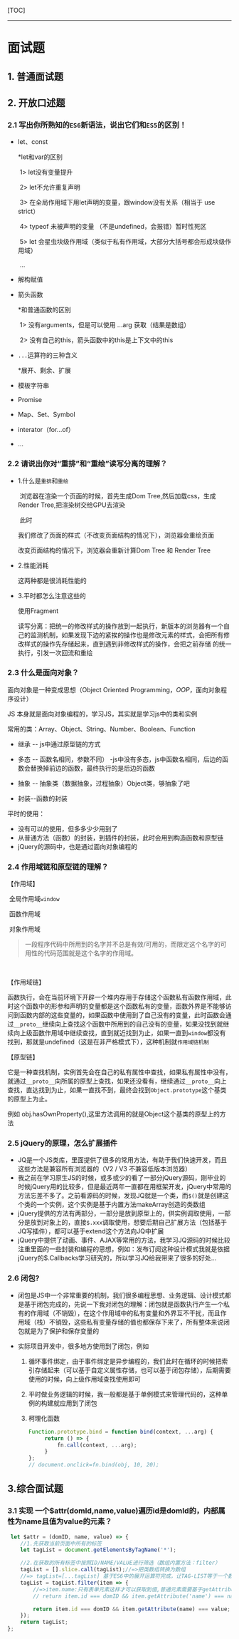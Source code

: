 [TOC]

---

# 面试题



## 1. 普通面试题



## 2. 开放口述题



### 2.1 写出你所熟知的`ES6`新语法，说出它们和`ES5`的区别！

+ let、const

  *let和var的区别

  ​	1> let没有变量提升

  ​	2> let不允许重复声明

  ​	3>  在全局作用域下用let声明的变量，跟window没有关系（相当于 use strict）

  ​	4> typeof 未被声明的变量 （不是undefined，会报错）暂时性死区

  ​	5>  let 会星虫块级作用域（类似于私有作用域，大部分大括号都会形成块级作用域）

  ​	...

+ 解构赋值

+ 箭头函数

  *和普通函数的区别

  ​	1> 没有arguments，但是可以使用 ...arg 获取（结果是数组）

  ​	2> 没有自己的this，箭头函数中的this是上下文中的this

+ `...`运算符的三种含义

  *展开、剩余、扩展

+ 模板字符串

+ Promise

+ Map、Set、Symbol

+ interator（for...of）

+ ...



### 2.2 请说出你对“重排”和“重绘”读写分离的理解？

* 1.什么是`重排`和`重绘`

  ​	 浏览器在渲染一个页面的时候，首先生成Dom Tree,然后加载css，生成Render Tree,把渲染树交给GPU去渲染

  ​	此时

  我们修改了页面的样式（不改变页面结构的情况下），浏览器会重绘页面

  改变页面结构的情况下，浏览器会重新计算Dom Tree  和 Render Tree

* 2.性能消耗

  这两种都是很消耗性能的

* 3.平时都怎么注意这些的

   	使用Fragment

  ​	读写分离：把统一的修改样式的操作放到一起执行，新版本的浏览器有一个自己的监测机制，如果发现下边的紧挨的操作也是修改元素的样式，会把所有修改样式的操作先存储起来，直到遇到非修改样式的操作，会把之前存储 的统一执行，引发一次回流和重绘

### 2.3 什么是面向对象？

面向对象是一种变成思想（Object Oriented Programming，*OOP*，面向对象程序设计）

JS 本身就是面向对象编程的，学习JS，其实就是学习js中的类和实例

常用的类：Array、Object、String、Number、Boolean、Function

* 继承 -- js中通过原型链的方式

* 多态 -- 函数名相同，参数不同） -js中没有多态，js中函数名相同，后边的函数会替换掉前边的函数，最终执行的是后边的函数

* 抽象 -- 抽象类（数据抽象，过程抽象）Object类，够抽象了吧

* 封装--函数的封装

平时的使用：

* 没有可以的使用，但多多少少用到了
* 从普通方法（函数）的封装，到插件的封装，此时会用到构造函数和原型链
* jQuery的源码中，也是通过面向对象编程的

### 2.4 作用域链和原型链的理解？

【作用域】

​	全局作用域`window`

​	函数作用域

​	对象作用域

> 一段程序代码中所用到的名字并不总是有效/可用的，而限定这个名字的可用性的代码范围就是这个名字的作用域。

​	

【作用域链】

​	函数执行，会在当前环境下开辟一个堆内存用于存储这个函数私有函数作用域，此时这个函数中的形参和声明的变量都是这个函数私有的变量，函数外界是不能够访问到函数内部的这些变量的，如果函数中使用到了自己没有的变量，此时函数会通过`__proto__`继续向上查找这个函数中所用到的自己没有的变量，如果没找到就继续向上级函数作用域中继续查找，直到就近找到为止，如果一直到`window`都没有找到，那就是undefined（这是在非严格模式下），这种机制就`作用域链机制`

【原型链】

它是一种查找机制，实例首先会在自己的私有属性中查找，如果私有属性中没有，就通过`__proto__`向所属的原型上查找，如果还没看有，继续通过`__proto__`向上查找，直达找到为止，如果一直找不到，最终会找到`Object.prototype`这个基类的原型上为止。

例如 obj.hasOwnProperty(),这里方法调用的就是Object这个基类的原型上的方法

### 2.5 jQuery的原理，怎么扩展插件



+ JQ是一个JS类库，里面提供了很多的常用方法，有助于我们快速开发，而且这些方法是兼容所有浏览器的（V2 / V3 不兼容低版本浏览器）
+ 我之前在学习原生JS的时候，或多或少的看了一部分jQuery源码，刚毕业的时候jQuery用的比较多，但是最近两年一直都在用框架开发，jQuery中常用的方法忘差不多了。之前看源码的时候，发现JQ就是一个类，而`$()`就是创建这个类的一个实例，这个实例是基于内置方法makeArray创造的类数组
+ jQuery提供的方法有两部分，一部分是放到原型上的，供实例调取使用，一部分是放到对象上的，直接`$.xxx`调取使用，想要后期自己扩展方法（包括基于JQ写插件），都可以基于extend这个方法向JQ中扩展
+ jQuery中提供了动画、事件、AJAX等常用的方法，我学习JQ源码的时候比较注重里面的一些封装和编程的思想，例如：发布订阅这种设计模式我就是依据jQuery的$.Callbacks学习研究的，所以学习JQ给我带来了很多的好处...

### 2.6 闭包?

- 闭包是JS中一个非常重要的机制，我们很多编程思想、业务逻辑、设计模式都是基于闭包完成的，先说一下我对闭包的理解：闭包就是函数执行产生一个私有的作用域（不销毁），在这个作用域中的私有变量和外界互不干扰，而且作用域（栈）不销毁，这些私有变量存储的值也都保存下来了，所有整体来说闭包就是为了保护和保存变量的

- 实际项目开发中，很多地方使用到了闭包，例如

  1. 循环事件绑定，由于事件绑定是异步编程的，我们此时在循环的时候把索引存储起来（可以基于自定义属性存储，也可以基于闭包存储），后期需要使用的时候，向上级作用域查找使用即可

  2. 平时做业务逻辑的时候，我一般都是基于单例模式来管理代码的，这种单例的构建就应用到了闭包

  3. 柯理化函数

     ```javascript
     Function.prototype.bind = function bind(context, ...arg) {
          return () => {
              fn.call(context, ...arg);
          }
     };
     // document.onclick=fn.bind(obj, 10, 20);
     ```

     

## 3.综合面试题

### 3.1 实现 一个$attr(domId,name,value)遍历id是domId的，内部属性为name且值为value的元素？

```javascript
 let $attr = (domID, name, value) => {
    //1.先获取当前页面中所有的标签
    let tagList = document.getElementsByTagName('*');

    //2.在获取的所有标签中按照ID/NAME/VALUE进行筛选（数组内置方法：filter）
    tagList = [].slice.call(tagList);//=>把类数组转换为数组
    //=> tagList=[...tagList] 基于ES6中的展开运算符完成，让TAG-LIST等于一个数组，数组中的每一项是把之前的类数组展开后得到的
    tagList = tagList.filter(item => {
        //=>item.name:只有表单元素这样才可以获取到值,普通元素需要基于getAttribute获取值
        // return item.id === domID && item.getAttribute('name') === name && (item.innerHTML === value || item.value === value);//=>传统标签获取里面的内容不是基于VALUE属性，而是基于INNER-HTML/INNER-TEXT属性完成的

        return item.id === domID && item.getAttribute(name) === value;
    });
    return tagList;
};
```

